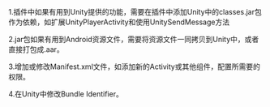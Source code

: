 1.插件中如果有用到Unity提供的功能，需要在插件中添加Unity中的classes.jar包作为依赖，如扩展UnityPlayerActivity和使用UnitySendMessage方法
<div>

2.jar包如果有用到Android资源文件，需要将资源文件一同拷贝到Unity中，或者直接打包成.aar。

</div>

<div>

3.增加或修改Manifest.xml文件，如添加新的Activity或其他组件，配置所需要的权限。

</div>

<div>

4.在Unity中修改Bundle Identifier。

</div>
